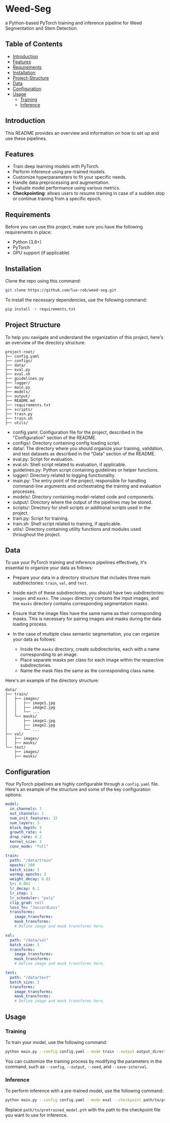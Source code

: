 # Weed-Seg

a Python-based PyTorch training and inference pipeline for Weed Segmentation and Stem Detection.

## Table of Contents

- [Introduction](#introduction)
- [Features](#features)
- [Requirements](#requirements)
- [Installation](#installation)
- [Project-Structure](#project-structure)
- [Data](#data)
- [Configuration](#configuration)
- [Usage](#usage)
  - [Training](#training)
  - [Inference](#inference)

## Introduction

This README provides an overview and information on how to set up and use these pipelines.

## Features

- Train deep learning models with PyTorch.
- Perform inference using pre-trained models.
- Customize hyperparameters to fit your specific needs.
- Handle data preprocessing and augmentation.
- Evaluate model performance using various metrics.
- **Checkpointing**: allows users to resume training in case of a sudden stop or continue training from a specific epoch.

## Requirements

Before you can use this project, make sure you have the following requirements in place:

- Python (3.8+)
- PyTorch
- GPU support (if applicable)

## Installation

Clone the repo using this command:

```bash
git clone https://github.com/lux-rob/weed-seg.git
```

To install the necessary dependencies, use the following command:

```bash
pip install -r requirements.txt
```

## Project Structure

To help you navigate and understand the organization of this project, here's an overview of the directory structure:

```plaintext
project-root/
├── config.yaml
├── configs/
├── data/
├── eval.py
├── eval.sh
├── guidelines.py
├── logger/
├── main.py
├── models/
├── output/
├── README.md
├── requirements.txt
├── scripts/
├── train.py
├── train.sh
├── utils/
```

- config.yaml: Configuration file for the project, described in the "Configuration" section of the README.
- configs/: Directory containing config loading script.
- data/: The directory where you should organize your training, validation, and test datasets as described in the "Data" section of the README.
- eval.py: Script for evaluation.
- eval.sh: Shell script related to evaluation, if applicable.
- guidelines.py: Python script containing guidelines or helper functions.
- logger/: Directory related to logging functionality.
- main.py: The entry point of the project, responsible for handling command-line arguments and orchestrating the training and evaluation processes.
- models/: Directory containing model-related code and components.
- output/: Directory where the output of the pipelines may be stored.
- scripts/: Directory for shell scripts or additional scripts used in the project.
- train.py: Script for training.
- train.sh: Shell script related to training, if applicable.
- utils/: Directory containing utility functions and modules used throughout the project.

## Data

To use your PyTorch training and inference pipelines effectively, it's essential to organize your data as follows:

- Prepare your data in a directory structure that includes three main subdirectories: `train`, `val`, and `test`.
- Inside each of these subdirectories, you should have two subdirectories: `images` and `masks`. The `images` directory contains the input images, and the `masks` directory contains corresponding segmentation masks.
- Ensure that the image files have the same name as their corresponding masks. This is necessary for pairing images and masks during the data loading process.
- In the case of multiple class semantic segmentation, you can organize your data as follows:

  - Inside the `masks` directory, create subdirectories, each with a name corresponding to an image.
  - Place separate masks per class for each image within the respective subdirectories.
  - Name the mask files the same as the corresponding class name.

Here's an example of the directory structure:

```plaintext
data/
├── train/
│   ├── images/
│   │   ├── image1.jpg
│   │   ├── image2.jpg
│   │   └── ...
│   └── masks/
│       ├── image1.jpg
│       ├── image2.jpg
│       └── ...
├── val/
│   ├── images/
│   ├── masks/
└── test/
    ├── images/
    ├── masks/
```

## Configuration

Your PyTorch pipelines are highly configurable through a `config.yaml` file. Here's an example of the structure and some of the key configuration options:

```yaml
model:
  in_channels: 3
  out_channels: 1
  num_init_features: 32
  num_layers: 3
  block_depth: 3
  growth_rate: 4
  drop_rate: 0.2
  kernel_size: 3
  conv_mode: "full"

train:
  path: "/data/train"
  epochs: 200
  batch_size: 3
  warmup_epochs: 3
  weight_decay: 0.01
  lr: 0.001
  lr_decay: 0.1
  lr_step: 1
  lr_scheduler: "poly"
  clip_grad: null
  loss_fn: "JaccardLoss"
  transforms:
    image_transforms:
    mask_transforms:
    # Define image and mask transforms here.

val:
  path: "/data/val"
  batch_size: 3
  transforms:
    image_transforms:
    mask_transforms:
    # Define image and mask transforms here.

test:
  path: "/data/test"
  batch_size: 3
  transforms:
    image_transforms:
    mask_transforms:
    # Define image and mask transforms here.
```

## Usage

### Training

To train your model, use the following command:

```bash
python main.py --config config.yaml --mode train --output output_directory
```

You can customize the training process by modifying the parameters in the command, such as `--config`, `--output`, `--seed`, and `--save-interval`.

### Inference

To perform inference with a pre-trained model, use the following command:

```bash
python main.py --config config.yaml --mode eval --checkpoint path/to/pretrained_model.pth --output output_directory
```

Replace `path/to/pretrained_model.pth` with the path to the checkpoint file you want to use for inference.

